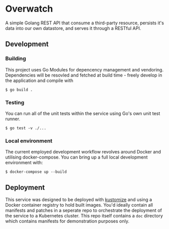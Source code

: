 # Overwatch

A simple Golang REST API that consume a third-party resource, persists it's data into our own datastore, and serves it
through a RESTful API.



## Development

### Building
This project uses Go Modules for depencency management and vendoring. Dependencies will be resovled and fetched at build time - freely develop in the application and compile with

```shell script
$ go build . 
```

### Testing
You can run all of the unit tests within the service using Go's own unit test runner.
```shell script
$ go test -v ./...
```

### Local environment
The current employed development workflow revolves around Docker and utilising docker-compose. You can bring up a full local development environment with:

```shell script
$ docker-compose up --build
```

## Deployment

This service was designed to be deployed with [kustomize](https://github.com/kubernetes-sigs/kustomize) and using a Docker container registry to hold built images. You'd ideally contain all manifests and patches in a seperate repo to orchestrate the deployment of the service to a Kubernetes cluster. This repo itself contains a `doc` directory which contains manifests for demonstration purposes only.
